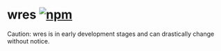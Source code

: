 # wres [![npm](https://img.shields.io/npm/v/npm.svg)](https://www.npmjs.com/package/wres)
Caution: wres is in early development stages and can drastically change without notice.
